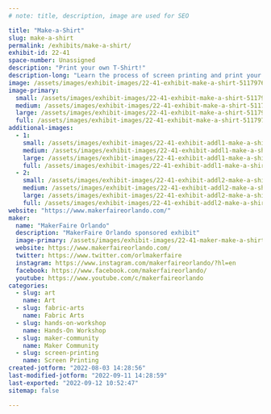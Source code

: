 ```yaml
---
# note: title, description, image are used for SEO

title: "Make-a-Shirt"
slug: make-a-shirt
permalink: /exhibits/make-a-shirt/
exhibit-id: 22-41
space-number: Unassigned
description: "Print your own T-Shirt!"
description-long: "Learn the process of screen printing and print your own commemorative 2022 MakerFaire Orlando T-Shirt. Note: There is an additional charge for this activity. Part of the proceeds from this activity will benefit the FIRST Robotics club that is running the exhibit. "
image: /assets/images/exhibit-images/22-41-exhibit-make-a-shirt-51179764687-4ee841920c-c-large.jpg
image-primary: 
  small: /assets/images/exhibit-images/22-41-exhibit-make-a-shirt-51179764687-4ee841920c-c-small.jpg
  medium: /assets/images/exhibit-images/22-41-exhibit-make-a-shirt-51179764687-4ee841920c-c-medium.jpg
  large: /assets/images/exhibit-images/22-41-exhibit-make-a-shirt-51179764687-4ee841920c-c-large.jpg
  full: /assets/images/exhibit-images/22-41-exhibit-make-a-shirt-51179764687-4ee841920c-c-full.jpg
additional-images: 
  - 1:
    small: /assets/images/exhibit-images/22-41-exhibit-addl1-make-a-shirt-51703025796-85a2ba2960-c-small.jpg
    medium: /assets/images/exhibit-images/22-41-exhibit-addl1-make-a-shirt-51703025796-85a2ba2960-c-medium.jpg
    large: /assets/images/exhibit-images/22-41-exhibit-addl1-make-a-shirt-51703025796-85a2ba2960-c-large.jpg
    full: /assets/images/exhibit-images/22-41-exhibit-addl1-make-a-shirt-51703025796-85a2ba2960-c-full.jpg
  - 2:
    small: /assets/images/exhibit-images/22-41-exhibit-addl2-make-a-shirt-51703310798-f819013a9b-c-small.jpg
    medium: /assets/images/exhibit-images/22-41-exhibit-addl2-make-a-shirt-51703310798-f819013a9b-c-medium.jpg
    large: /assets/images/exhibit-images/22-41-exhibit-addl2-make-a-shirt-51703310798-f819013a9b-c-large.jpg
    full: /assets/images/exhibit-images/22-41-exhibit-addl2-make-a-shirt-51703310798-f819013a9b-c-full.jpg
website: "https://www.makerfaireorlando.com/"
maker: 
  name: "MakerFaire Orlando"
  description: "MakerFaire Orlando sponsored exhibit"
  image-primary: /assets/images/exhibit-images/22-41-maker-make-a-shirt-21-142-maker-learn-to-solder-download-medium-medium.png
  website: https://www.makerfaireorlando.com/
  twitter: https://www.twitter.com/orlmakerfaire
  instagram: https://www.instagram.com/makerfaireorlando/?hl=en
  facebook: https://www.facebook.com/makerfaireorlando/
  youtube: https://www.youtube.com/c/makerfaireorlando
categories: 
  - slug: art
    name: Art
  - slug: fabric-arts
    name: Fabric Arts
  - slug: hands-on-workshop
    name: Hands-On Workshop
  - slug: maker-community
    name: Maker Community
  - slug: screen-printing
    name: Screen Printing
created-jotform: "2022-08-03 14:28:56"
last-modified-jotform: "2022-09-11 14:28:59"
last-exported: "2022-09-12 10:52:47"
sitemap: false

---
```

